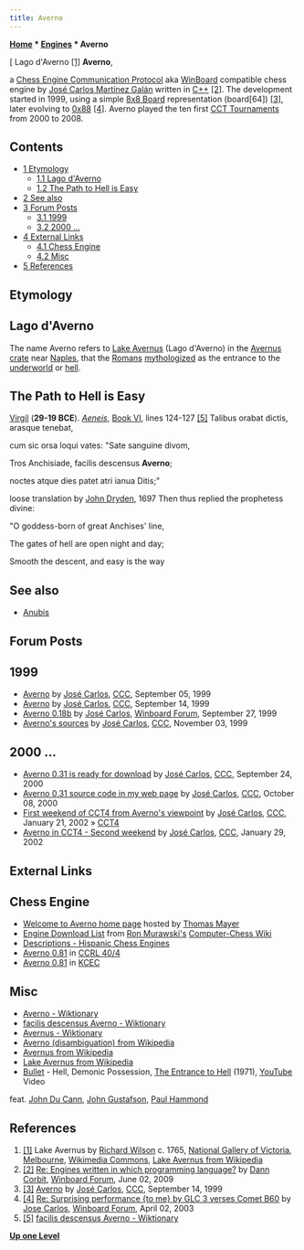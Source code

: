 ```yaml
---
title: Averno
---
```

**[Home](Home "Home") * [Engines](Engines "Engines") * Averno**

\[ Lago d'Averno <a id="cite-note-1" href="#cite-ref-1">[1]</a>
**Averno**,

a [Chess Engine Communication Protocol](Chess_Engine_Communication_Protocol "Chess Engine Communication Protocol") aka [WinBoard](WinBoard "WinBoard") compatible chess engine by [José Carlos Martínez Galán](Jos%C3%A9_Carlos_Mart%C3%ADnez_Gal%C3%A1n "José Carlos Martínez Galán") written in [C++](Cpp "Cpp") <a id="cite-note-2" href="#cite-ref-2">[2]</a>.
The development started in 1999, using a simple [8x8 Board](8x8_Board "8x8 Board") representation (board[64]) <a id="cite-note-3" href="#cite-ref-3">[3]</a>, later evolving to [0x88](0x88 "0x88") <a id="cite-note-4" href="#cite-ref-4">[4]</a>.
Averno played the ten first [CCT Tournaments](CCT_Tournaments "CCT Tournaments") from 2000 to 2008.

## Contents

- [1 Etymology](#etymology)
  - [1.1 Lago d'Averno](#lago-d.27averno)
  - [1.2 The Path to Hell is Easy](#the-path-to-hell-is-easy)
- [2 See also](#see-also)
- [3 Forum Posts](#forum-posts)
  - [3.1 1999](#1999)
  - [3.2 2000 ...](#2000-...)
- [4 External Links](#external-links)
  - [4.1 Chess Engine](#chess-engine)
  - [4.2 Misc](#misc)
- [5 References](#references)

## Etymology

## Lago d'Averno

The name Averno refers to [Lake Avernus](https://en.wikipedia.org/wiki/Lake_Avernus) (Lago d'Averno) in the [Avernus crate](https://en.wikipedia.org/wiki/Avernus) near [Naples](https://en.wikipedia.org/wiki/Naples), that the [Romans](https://en.wikipedia.org/wiki/Ancient_Rome) [mythologized](https://en.wikipedia.org/wiki/Roman_mythology) as the entrance to the [underworld](https://en.wikipedia.org/wiki/Underworld) or [hell](https://en.wikipedia.org/wiki/Hell).

## The Path to Hell is Easy

[Virgil](https://en.wikipedia.org/wiki/Virgil) (**29-19 BCE**). *[Aeneis](https://en.wikipedia.org/wiki/Aeneid)*, [Book VI](https://en.wikipedia.org/wiki/Aeneid#Underworld), lines 124-127 <a id="cite-note-5" href="#cite-ref-5">[5]</a>
Talibus orabat dictis, arasque tenebat,

cum sic orsa loqui vates: "Sate sanguine divom,

Tros Anchisiade, facilis descensus **Averno**;

noctes atque dies patet atri ianua Ditis;"

loose translation by [John Dryden](https://en.wikipedia.org/wiki/John_Dryden), 1697
Then thus replied the prophetess divine:

"O goddess-born of great Anchises' line,

The gates of hell are open night and day;

Smooth the descent, and easy is the way

## See also

- [Anubis](Anubis "Anubis")

## Forum Posts

## 1999

- [Averno](https://www.stmintz.com/ccc/index.php?id=67450) by [José Carlos](Jos%C3%A9_Carlos_Mart%C3%ADnez_Gal%C3%A1n "José Carlos Martínez Galán"), [CCC](CCC "CCC"), September 05, 1999
- [Averno](https://www.stmintz.com/ccc/index.php?id=68623) by [José Carlos](Jos%C3%A9_Carlos_Mart%C3%ADnez_Gal%C3%A1n "José Carlos Martínez Galán"), [CCC](CCC "CCC"), September 14, 1999
- [Averno 0.18b](http://www.open-aurec.com/wbforum/viewtopic.php?f=18&t=30371&p=115503) by [José Carlos](Jos%C3%A9_Carlos_Mart%C3%ADnez_Gal%C3%A1n "José Carlos Martínez Galán"), [Winboard Forum](Computer_Chess_Forums "Computer Chess Forums"), September 27, 1999
- [Averno's sources](https://www.stmintz.com/ccc/index.php?id=76197) by [José Carlos](Jos%C3%A9_Carlos_Mart%C3%ADnez_Gal%C3%A1n "José Carlos Martínez Galán"), [CCC](CCC "CCC"), November 03, 1999

## 2000 ...

- [Averno 0.31 is ready for download](https://www.stmintz.com/ccc/index.php?id=130420) by [José Carlos](Jos%C3%A9_Carlos_Mart%C3%ADnez_Gal%C3%A1n "José Carlos Martínez Galán"), [CCC](CCC "CCC"), September 24, 2000
- [Averno 0.31 source code in my web page](https://www.stmintz.com/ccc/index.php?id=132039) by [José Carlos](Jos%C3%A9_Carlos_Mart%C3%ADnez_Gal%C3%A1n "José Carlos Martínez Galán"), [CCC](CCC "CCC"), October 08, 2000
- [First weekend of CCT4 from Averno's viewpoint](https://www.stmintz.com/ccc/index.php?id=208926) by [José Carlos](Jos%C3%A9_Carlos_Mart%C3%ADnez_Gal%C3%A1n "José Carlos Martínez Galán"), [CCC](CCC "CCC"), January 21, 2002 » [CCT4](CCT4 "CCT4")
- [Averno in CCT4 - Second weekend](https://www.stmintz.com/ccc/index.php?id=210736) by [José Carlos](Jos%C3%A9_Carlos_Mart%C3%ADnez_Gal%C3%A1n "José Carlos Martínez Galán"), [CCC](CCC "CCC"), January 29, 2002

## External Links

## Chess Engine

- [Welcome to Averno home page](http://www.quarkchess.de/averno/) hosted by [Thomas Mayer](Thomas_Mayer "Thomas Mayer")
- [Engine Download List](http://www.computer-chess.org/doku.php?id=computer_chess:wiki:download:engine_download_list) from [Ron Murawski's](Ron_Murawski "Ron Murawski") [Computer-Chess Wiki](http://computer-chess.org/doku.php?id=home)
- [Descriptions - Hispanic Chess Engines](https://sites.google.com/site/hispanicchessengines/hispanic-american-engines-1/description)
- [Averno 0.81](http://www.computerchess.org.uk/ccrl/404/cgi/engine_details.cgi?print=Details&each_game=1&eng=Averno%200.81) in [CCRL 40/4](CCRL "CCRL")
- [Averno 0.81](http://kirr.homeunix.org/chess/kcec/cgi/engine_details.cgi?print=Details&match_length=20&eng=Averno+0.81&each_game=1) in [KCEC](KCEC "KCEC")

## Misc

- [Averno - Wiktionary](https://en.wiktionary.org/wiki/Averno)
- [facilis descensus Averno - Wiktionary](https://en.wiktionary.org/wiki/facilis_descensus_Averno)
- [Avernus - Wiktionary](https://en.wiktionary.org/wiki/Avernus)
- [Averno (disambiguation) from Wikipedia](https://en.wikipedia.org/wiki/Averno)
- [Avernus from Wikipedia](https://en.wikipedia.org/wiki/Avernus)
- [Lake Avernus from Wikipedia](https://en.wikipedia.org/wiki/Lake_Avernus)
- [Bullet](https://en.wikipedia.org/wiki/Hard_Stuff) - Hell, Demonic Possession, [The Entrance to Hell](https://www.seaoftranquility.org/reviews.php?op=showcontent&id=9943) (1971), [YouTube](https://en.wikipedia.org/wiki/YouTube) Video

feat. [John Du Cann](Category:John_Du_Cann "Category:John Du Cann"), [John Gustafson](<https://en.wikipedia.org/wiki/John_Gustafson_(musician)>), [Paul Hammond](Category:Paul_Hammond "Category:Paul Hammond")

## References

1. <a id="cite-ref-1" href="#cite-note-1">[1]</a> Lake Avernus by [Richard Wilson](index.php?title=Category:Richard_Wilson&action=edit&redlink=1 "Category:Richard Wilson (page does not exist)") c. 1765, [National Gallery of Victoria](https://en.wikipedia.org/wiki/National_Gallery_of_Victoria), [Melbourne](https://en.wikipedia.org/wiki/Melbourne), [Wikimedia Commons](https://en.wikipedia.org/wiki/Wikimedia_Commons), [Lake Avernus from Wikipedia](https://en.wikipedia.org/wiki/Lake_Avernus)
1. <a id="cite-ref-2" href="#cite-note-2">[2]</a> [Re: Engines written in which programming language?](http://www.open-aurec.com/wbforum/viewtopic.php?f=4&t=50192&p=19006) by [Dann Corbit](Dann_Corbit "Dann Corbit"), [Winboard Forum](Computer_Chess_Forums "Computer Chess Forums"), June 02, 2009
1. <a id="cite-ref-3" href="#cite-note-3">[3]</a> [Averno](https://www.stmintz.com/ccc/index.php?id=68623) by [José Carlos](Jos%C3%A9_Carlos_Mart%C3%ADnez_Gal%C3%A1n "José Carlos Martínez Galán"), [CCC](CCC "CCC"), September 14, 1999
1. <a id="cite-ref-4" href="#cite-note-4">[4]</a> [Re: Surprising performance {to me} by GLC 3 verses Comet B60](http://www.open-aurec.com/wbforum/viewtopic.php?f=18&t=42034&start=1) by [Jose Carlos](Jos%C3%A9_Carlos_Mart%C3%ADnez_Gal%C3%A1n "José Carlos Martínez Galán"), [Winboard Forum](Computer_Chess_Forums "Computer Chess Forums"), April 02, 2003
1. <a id="cite-ref-5" href="#cite-note-5">[5]</a> [facilis descensus Averno - Wiktionary](https://en.wiktionary.org/wiki/facilis_descensus_Averno)

**[Up one Level](Engines "Engines")**


